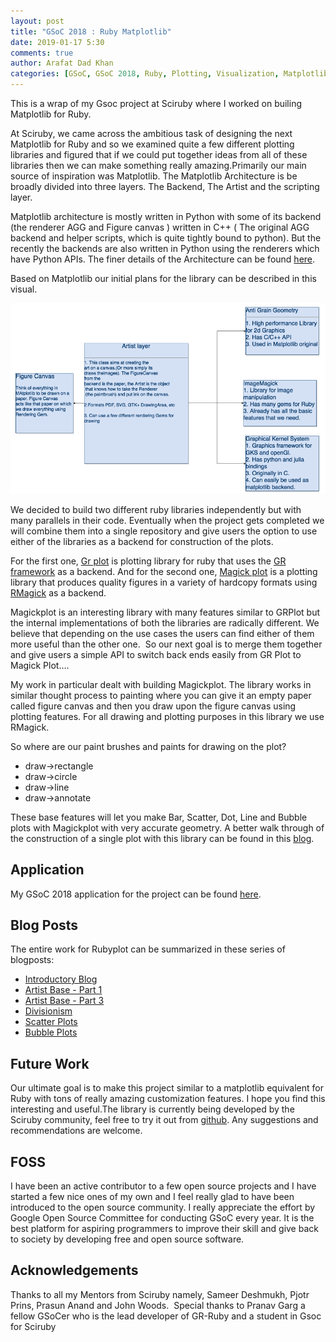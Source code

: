 ```yaml
---
layout: post
title: "GSoC 2018 : Ruby Matplotlib"
date: 2019-01-17 5:30
comments: true
author: Arafat Dad Khan
categories: [GSoC, GSoC 2018, Ruby, Plotting, Visualization, Matplotlib]
---
```


This is a wrap of my Gsoc project at Sciruby where I worked on builing Matplotlib for Ruby.

At Sciruby, we came across the ambitious task of designing the next Matplotlib for Ruby and so we examined quite a few different plotting libraries and figured that if we could put together ideas from all of these libraries then we can make something really amazing.Primarily our main source of inspiration was Matplotlib. The Matplotlib Architecture is be broadly divided into three layers. The Backend, The Artist and the scripting layer.

Matplotlib architecture is mostly written in Python with some of its backend (the renderer AGG and Figure canvas ) written in C++ ( The original AGG backend and helper scripts, which is quite tightly bound to python). But the recently the backends are also written in Python using the renderers which have Python APIs. The finer details of the Architecture can be found [here](https://www.aosabook.org/en/matplotlib.html).


Based on Matplotlib our initial plans for the library can be described in this visual.

![Image](https://raw.githubusercontent.com/Arafatk/hagura/gh-pages/images/Screen%20Shot%202019-01-28%20at%201.27.11%20PM.png)

We decided to build two different ruby libraries independently but with many parallels in their code. Eventually when the project gets completed we will combine them into a single repository and give users the option to use either of the libraries as a backend for construction of the plots.

For the first one, [Gr plot](https://github.com/pgtgrly/GRruby-extension/) is plotting library for ruby that uses the [GR framework](https://gr-framework.org/) as a backend.
And for the second one, [Magick plot](https://github.com/Arafatk/magick-rubyplot/) is a plotting library that produces quality figures in a variety of hardcopy formats using [RMagick](https://rmagick.github.io/) as a backend.

 Magickplot is an interesting library with many features similar to GRPlot but the internal implementations of both the libraries are radically different. We believe that depending on the use cases the users can find either of them more useful than the other one. 
So our next goal is to merge them together and give users a simple API to switch back ends easily from GR Plot to Magick Plot….

My work in particular dealt with building Magickplot. The library works in similar thought process to painting where you can give it an empty paper called figure canvas and then you draw upon the figure canvas using plotting features. For all drawing and plotting purposes in this library we use RMagick.

So where are our paint brushes and paints for drawing on the plot?

*    draw->rectangle
*    draw->circle
*    draw->line
*    draw->annotate      

These base features will let you make Bar, Scatter, Dot, Line and Bubble plots with Magickplot with very accurate geometry. A better walk through of the construction of a single plot with this library can be found in this [blog](https://arafatk.github.io/hagura/2018/07/19/bubble-base.html).

## Application

My GSoC 2018 application for the project can be found [here](https://docs.google.com/document/d/1t7jJKMaPjFI7pbjfMSG7eh6YmqqIE0qEoXXqsxROlYs/edit?usp=sharing).

## Blog Posts
The entire work for Rubyplot can be summarized in these series of blogposts:

* [Introductory Blog](https://arafatk.github.io/hagura/2018/06/20/introductions.html)
* [Artist Base - Part 1](https://arafatk.github.io/hagura/2018/06/21/ArtistBase-1.html)
* [Artist Base - Part 3](https://arafatk.github.io/hagura/2018/06/22/ArtistBase-2.html)
* [Divisionism](https://arafatk.github.io/hagura/2018/07/11/Plot-Constructions.html)
* [Scatter Plots](https://arafatk.github.io/hagura/2018/07/12/scatter-base.html)
* [Bubble Plots](https://arafatk.github.io/hagura/2018/07/19/bubble-base.html)


## Future Work

Our ultimate goal is to make this project similar to a matplotlib equivalent for Ruby with tons of really amazing customization features. I hope you find this interesting and useful.The library is currently being developed by the Sciruby community, feel free to try it out from [github](https://github.com/SciRuby/rubyplot/). Any suggestions and recommendations are welcome.

## FOSS

I have been an active contributor to a few open source projects and I have started a few
nice ones of my own and I feel really glad to have been introduced to the open
source community. I really appreciate the effort by Google Open Source Committee for conducting GSoC every year. It is the best platform for aspiring programmers to improve their skill and give back to society by developing free and open source software.

## Acknowledgements

Thanks to all my Mentors from Sciruby namely, Sameer Deshmukh, Pjotr Prins, Prasun Anand and  John Woods. 
Special thanks to Pranav Garg a fellow GSoCer who is the lead developer of GR-Ruby and a student in Gsoc for Sciruby
